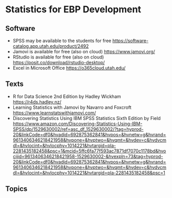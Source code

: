 # Statistics for EBP Development

## Software

* SPSS may be available to the students for free https://software-catalog.app.utah.edu/product/2492
* Jamovi is available for free (also on cloud) https://www.jamovi.org/
* RStudio is available for free (also on cloud) https://posit.co/download/rstudio-desktop/
* Excel in Microsoft Office https://o365cloud.utah.edu/

## Texts

* R for Data Science 2nd Edition by Hadley Wickham https://r4ds.hadley.nz/
* Learning Statistics with Jamovi by Navarro and Foxcroft https://www.learnstatswithjamovi.com/
* Discovering Statistics Using IBM SPSS Statistics Sixth Edition by Field  https://www.amazon.com/Discovering-Statistics-Using-IBM-SPSS/dp/1529630002/ref=asc_df_1529630002/?tag=hyprod-20&linkCode=df0&hvadid=692875362841&hvpos=&hvnetw=g&hvrand=9613406346218421958&hvpone=&hvptwo=&hvqmt=&hvdev=c&hvdvcmdl=&hvlocint=&hvlocphy=1014221&hvtargid=pla-2281435182458&psc=1&mcid=5ffc6fa77f593ac7871df7070c1178bd&hvocijid=9613406346218421958-1529630002-&hvexpln=73&tag=hyprod-20&linkCode=df0&hvadid=692875362841&hvpos=&hvnetw=g&hvrand=9613406346218421958&hvpone=&hvptwo=&hvqmt=&hvdev=c&hvdvcmdl=&hvlocint=&hvlocphy=1014221&hvtargid=pla-2281435182458&psc=1

## Topics

